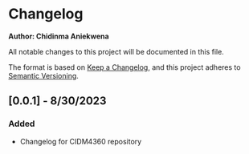 # Changelog
**Author: Chidinma Aniekwena**

All notable changes to this project will be documented in this file.

The format is based on [Keep a Changelog](https://keepachangelog.com/en/1.0.0/),
and this project adheres to [Semantic Versioning](https://semver.org/spec/v2.0.0.html).

## [0.0.1] - 8/30/2023
### Added
- Changelog for CIDM4360 repository
